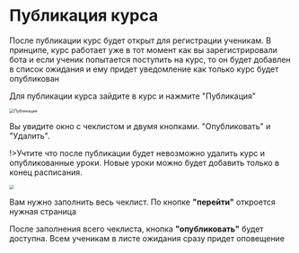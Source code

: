 # Публикация курса

После публикации курс будет открыт для регистрации ученикам. В принципе, курс работает уже в тот момент как вы зарегистрировали бота и если ученик попытается поступить на курс, то он будет добавлен в список ожидания и ему придет уведомление как только курс будет опубликован



Для публикации курса зайдите в курс и нажмите "Публикация"



<img src="https://storage.yandexcloud.net/kampus-help/course-pub.png" alt="Публикация" style="zoom:50%;" />



Вы увидите окно с чеклистом и двумя кнопками. "Опубликовать" и "Удалить".



!>Учтите что после публикации будет невозможно удалить курс и опубликованные уроки. Новые уроки можно будет добавить только в конец расписания.





<img src="https://storage.yandexcloud.net/kampus-help/course-checklist.png" style="zoom:50%;" />





Вам нужно заполнить весь чеклист. По кнопке **"перейти"** откроется нужная страница



После заполнения всего чеклиста, кнопка **"опубликовать"** будет доступна. Всем ученикам в листе ожидания сразу придет оповещение

